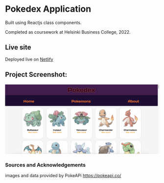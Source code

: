 # Pokedex Application

Built using Reactjs class components. 

Completed as coursework at Helsinki Business College, 2022.

## Live site

Deployed live on [Netlify](https://pokemons-react-bch.netlify.app/pokemons)

## Project Screenshot:

![screenshot](https://github.com/andorjamb/react_pokedex/blob/master/screenshot_pokedex_react.png)

### Sources and Acknowledgements

images and data provided by PokeAPi https://pokeapi.co/


